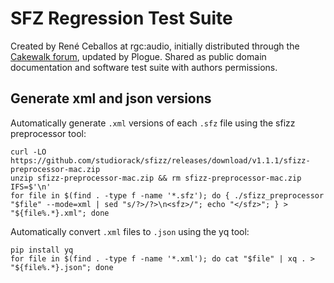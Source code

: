 # SFZ Regression Test Suite

Created by René Ceballos at rgc:audio, initially distributed through the
[Cakewalk forum], updated by Plogue.
Shared as public domain documentation and software test suite
with authors permissions.

[Cakewalk forum]: http://forum.cakewalk.com/Dimension-Pro-sfz-v2-test-suite-1-m645298.aspx


## Generate xml and json versions

Automatically generate `.xml` versions of each `.sfz` file using the sfizz preprocessor tool:

    curl -LO https://github.com/studiorack/sfizz/releases/download/v1.1.1/sfizz-preprocessor-mac.zip
    unzip sfizz-preprocessor-mac.zip && rm sfizz-preprocessor-mac.zip
    IFS=$'\n'
    for file in $(find . -type f -name '*.sfz'); do { ./sfizz_preprocessor "$file" --mode=xml | sed "s/?>/?>\n<sfz>/"; echo "</sfz>"; } > "${file%.*}.xml"; done

Automatically convert `.xml` files to `.json` using the yq tool:

    pip install yq
    for file in $(find . -type f -name '*.xml'); do cat "$file" | xq . > "${file%.*}.json"; done
